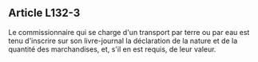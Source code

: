 Article L132-3
----
Le commissionnaire qui se charge d'un transport par terre ou par eau est tenu
d'inscrire sur son livre-journal la déclaration de la nature et de la quantité
des marchandises, et, s'il en est requis, de leur valeur.
